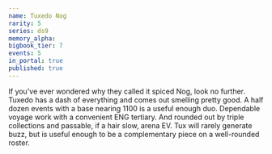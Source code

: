 ```yaml
---
name: Tuxedo Nog
rarity: 5
series: ds9
memory_alpha:
bigbook_tier: 7
events: 5
in_portal: true
published: true
---
```


If you've ever wondered why they called it spiced Nog, look no further. Tuxedo has a dash of everything and comes out smelling pretty good. A half dozen events with a base nearing 1100 is a useful enough duo. Dependable voyage work with a convenient ENG tertiary. And rounded out by triple collections and passable, if a hair slow, arena EV. Tux will rarely generate buzz, but is useful enough to be a complementary piece on a well-rounded roster.
